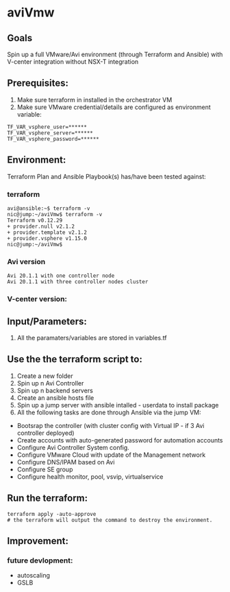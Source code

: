 # aviVmw

## Goals
Spin up a full VMware/Avi environment (through Terraform and Ansible) with V-center integration without NSX-T integration

## Prerequisites:
1. Make sure terraform in installed in the orchestrator VM
2. Make sure VMware credential/details are configured as environment variable:
```
TF_VAR_vsphere_user=******
TF_VAR_vsphere_server=******
TF_VAR_vsphere_password=******

```

## Environment:

Terraform Plan and Ansible Playbook(s) has/have been tested against:

### terraform

```
avi@ansible:~$ terraform -v
nic@jump:~/aviVmw$ terraform -v
Terraform v0.12.29
+ provider.null v2.1.2
+ provider.template v2.1.2
+ provider.vsphere v1.15.0
nic@jump:~/aviVmw$
```

### Avi version

```
Avi 20.1.1 with one controller node
Avi 20.1.1 with three controller nodes cluster
```

### V-center version:


## Input/Parameters:

1. All the paramaters/variables are stored in variables.tf

## Use the the terraform script to:
1. Create a new folder
2. Spin up n Avi Controller
3. Spin up n backend servers
3. Create an ansible hosts file
4. Spin up a jump server with ansible intalled - userdata to install package
5. All the following tasks are done through Ansible via the jump VM:
- Bootsrap the controller (with cluster config with Virtual IP - if 3 Avi controller deployed)
- Create accounts with auto-generated password for automation accounts
- Configure Avi Controller System config.
- Configure VMware Cloud with update of the Management network
- Configure DNS/IPAM based on Avi
- Configure SE group
- Configure health monitor, pool, vsvip, virtualservice

## Run the terraform:
```
terraform apply -auto-approve
# the terraform will output the command to destroy the environment.
```

## Improvement:

### future devlopment:

- autoscaling
- GSLB
